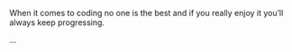 When it comes to coding no one is the best and if you really enjoy it you’ll always keep progressing.

...
